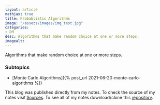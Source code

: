 ```yaml
---
layout: article
mathjax: true
title: Probablistic Algorithms
image: "/assets/images/img_test.jpg"
categories:
- DM
desc: Algorithms that make random choice at one or more steps. 
imagealt: 
---
```


Algorithms that make random choice at one or more steps.

### Subtopics
- [Monte Carlo Algorithms]({% post_url 2021-06-20-monte-carlo-algorithms %})

This blog was published directly from my notes.
To check the source of my notes visit [Sources](sources.html).
To see all of my notes download/clone this [repository](https://github.com/bovem/CS).
